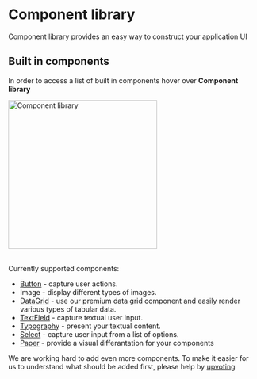 # Component library

<p class="description">
    Component library provides an easy way to construct your application UI
</p>

## Built in components

In order to access a list of built in components hover over **Component library**

<img src="/static/toolpad/docs/component-library.png" width="300px" alt="Component library" />
<br />
<br />

Currently supported components:

- [Button](https://mui.com/material-ui/react-button/) - capture user actions.
- Image - display different types of images.
- [DataGrid](https://mui.com/x/react-data-grid/) - use our premium data grid component and easily render various types of tabular data.
- [TextField](https://mui.com/material-ui/react-text-field/) - capture textual user input.
- [Typography](https://mui.com/material-ui/react-typography/) - present your textual content.
- [Select](https://mui.com/material-ui/react-select/) - capture user input from a list of options.
- [Paper](https://mui.com/material-ui/react-paper/) - provide a visual differantation for your components

We are working hard to add even more components. To make it easier for us to understand what should be added first, please help by [upvoting](https://github.com/mui/mui-toolpad/labels/waiting%20for%20%F0%9F%91%8D)
